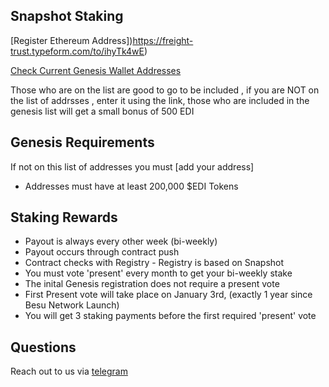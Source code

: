 ## Snapshot Staking

[Register Ethereum Address])https://freight-trust.typeform.com/to/ihyTk4wE)

[Check Current Genesis Wallet Addresses](https://freight-trust.typeform.com/to/ihyTk4wE)

Those who are on the list are good to go to be included , if you are NOT on the list of addrsses , enter it using the link, those who are included in the genesis list will get a small bonus of 500 EDI

## Genesis Requirements

If not on this list of addresses you must [add your address]

- Addresses must have at least 200,000 \$EDI Tokens

## Staking Rewards

- Payout is always every other week (bi-weekly)
- Payout occurs through contract push
- Contract checks with Registry - Registry is based on Snapshot
- You must vote 'present' every month to get your bi-weekly stake
- The inital Genesis registration does not require a present vote
- First Present vote will take place on January 3rd, (exactly 1 year since Besu Network Launch)
- You will get 3 staking payments before the first required 'present' vote

## Questions

Reach out to us via [telegram](https://t.me/freighttrust)

